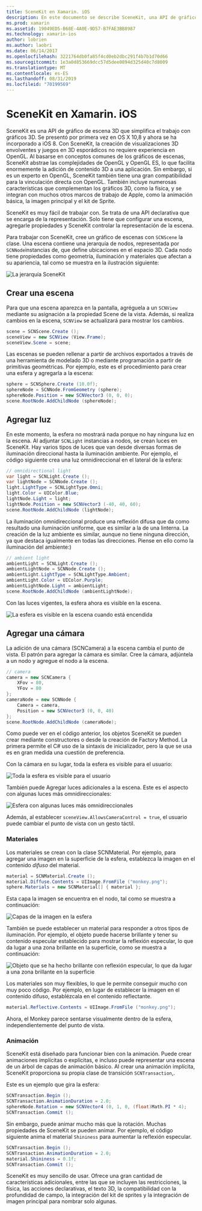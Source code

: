 ```yaml
---
title: SceneKit en Xamarin. iOS
description: En este documento se describe SceneKit, una API de gráficos de escena 3D que simplifica el trabajo con gráficos 3D al abstraer las complejidades de OpenGL.
ms.prod: xamarin
ms.assetid: 19049ED5-B68E-4A0E-9D57-B7FAE3BB8987
ms.technology: xamarin-ios
author: lobrien
ms.author: laobri
ms.date: 06/14/2017
ms.openlocfilehash: 3221764db0fa85f4cd0eb2dbc291f4b7b1d70d66
ms.sourcegitcommit: 1e3a0d853669dcc57d5dee0894d325d40c7d8009
ms.translationtype: MT
ms.contentlocale: es-ES
ms.lasthandoff: 08/31/2019
ms.locfileid: "70199569"
---
```

# <a name="scenekit-in-xamarinios"></a>SceneKit en Xamarin. iOS

SceneKit es una API de gráfico de escena 3D que simplifica el trabajo con gráficos 3D. Se presentó por primera vez en OS X 10,8 y ahora se ha incorporado a iOS 8. Con SceneKit, la creación de visualizaciones 3D envolventes y juegos en 3D esporádicos no requiere experiencia en OpenGL. Al basarse en conceptos comunes de los gráficos de escenas, SceneKit abstrae las complejidades de OpenGL y OpenGL ES, lo que facilita enormemente la adición de contenido 3D a una aplicación. Sin embargo, si es un experto en OpenGL, SceneKit también tiene una gran compatibilidad para la vinculación directa con OpenGL. También incluye numerosas características que complementan los gráficos 3D, como la física, y se integran con muchos otros marcos de trabajo de Apple, como la animación básica, la imagen principal y el kit de Sprite.

SceneKit es muy fácil de trabajar con. Se trata de una API declarativa que se encarga de la representación. Solo tiene que configurar una escena, agregarle propiedades y SceneKit controlar la representación de la escena.

Para trabajar con SceneKit, cree un gráfico de escenas con `SCNScene` la clase. Una escena contiene una jerarquía de nodos, representada por `SCNNode`instancias de, que define ubicaciones en el espacio 3D. Cada nodo tiene propiedades como geometría, iluminación y materiales que afectan a su apariencia, tal como se muestra en la ilustración siguiente:

![](scenekit-images/image7.png "La jerarquía SceneKit")

## <a name="create-a-scene"></a>Crear una escena

Para que una escena aparezca en la pantalla, agréguela a un `SCNView` mediante su asignación a la propiedad Scene de la vista. Además, si realiza cambios en la escena, `SCNView` se actualizará para mostrar los cambios.

```csharp
scene = SCNScene.Create ();
sceneView = new SCNView (View.Frame);
sceneView.Scene = scene;
```

Las escenas se pueden rellenar a partir de archivos exportados a través de una herramienta de modelado 3D o mediante programación a partir de primitivas geométricas. Por ejemplo, este es el procedimiento para crear una esfera y agregarla a la escena:

```csharp
sphere = SCNSphere.Create (10.0f);
sphereNode = SCNNode.FromGeometry (sphere);
sphereNode.Position = new SCNVector3 (0, 0, 0);
scene.RootNode.AddChildNode (sphereNode);
```

## <a name="adding-light"></a>Agregar luz

En este momento, la esfera no mostrará nada porque no hay ninguna luz en la escena. Al adjuntar `SCNLight` instancias a nodos, se crean luces en SceneKit. Hay varios tipos de luces que van desde diversas formas de iluminación direccional hasta la iluminación ambiente. Por ejemplo, el código siguiente crea una luz omnidireccional en el lateral de la esfera:

```csharp
// omnidirectional light
var light = SCNLight.Create ();
var lightNode = SCNNode.Create ();
light.LightType = SCNLightType.Omni;
light.Color = UIColor.Blue;
lightNode.Light = light;
lightNode.Position = new SCNVector3 (-40, 40, 60);
scene.RootNode.AddChildNode (lightNode);
```

La iluminación omnidireccional produce una reflexión difusa que da como resultado una iluminación uniforme, que es similar a la de una linterna. La creación de la luz ambiente es similar, aunque no tiene ninguna dirección, ya que destaca igualmente en todas las direcciones. Piense en ello como la iluminación del ambiente:)

```csharp
// ambient light
ambientLight = SCNLight.Create ();
ambientLightNode = SCNNode.Create ();
ambientLight.LightType = SCNLightType.Ambient;
ambientLight.Color = UIColor.Purple;
ambientLightNode.Light = ambientLight;
scene.RootNode.AddChildNode (ambientLightNode);
```

Con las luces vigentes, la esfera ahora es visible en la escena.

![](scenekit-images/image8.png "La esfera es visible en la escena cuando está encendida")

## <a name="adding-a-camera"></a>Agregar una cámara

La adición de una cámara (SCNCamera) a la escena cambia el punto de vista. El patrón para agregar la cámara es similar. Cree la cámara, adjúntela a un nodo y agregue el nodo a la escena.

```csharp
// camera
camera = new SCNCamera {
    XFov = 80,
    YFov = 80
};
cameraNode = new SCNNode {
    Camera = camera,
    Position = new SCNVector3 (0, 0, 40)
};
scene.RootNode.AddChildNode (cameraNode);
```

Como puede ver en el código anterior, los objetos SceneKit se pueden crear mediante constructores o desde la creación de Factory Method. La primera permite el C# uso de la sintaxis de inicializador, pero la que se usa es en gran medida una cuestión de preferencia.

Con la cámara en su lugar, toda la esfera es visible para el usuario:

![](scenekit-images/image9.png "Toda la esfera es visible para el usuario")

También puede Agregar luces adicionales a la escena. Este es el aspecto con algunas luces más omnidireccionales:

![](scenekit-images/image10.png "Esfera con algunas luces más omnidireccionales")

Además, al establecer `sceneView.AllowsCameraControl = true`, el usuario puede cambiar el punto de vista con un gesto táctil.

### <a name="materials"></a>Materiales

Los materiales se crean con la clase SCNMaterial. Por ejemplo, para agregar una imagen en la superficie de la esfera, establezca la imagen en el contenido *difuso* del material.

```csharp
material = SCNMaterial.Create ();
material.Diffuse.Contents = UIImage.FromFile ("monkey.png");
sphere.Materials = new SCNMaterial[] { material };
```

Esta capa la imagen se encuentra en el nodo, tal como se muestra a continuación:

![](scenekit-images/image11.png "Capas de la imagen en la esfera")

También se puede establecer un material para responder a otros tipos de iluminación. Por ejemplo, el objeto puede hacerse brillante y tener su contenido especular establecido para mostrar la reflexión especular, lo que da lugar a una zona brillante en la superficie, como se muestra a continuación:

![](scenekit-images/image12.png "Objeto que se ha hecho brillante con reflexión especular, lo que da lugar a una zona brillante en la superficie")

Los materiales son muy flexibles, lo que le permite conseguir mucho con muy poco código. Por ejemplo, en lugar de establecer la imagen en el contenido difuso, establézcala en el contenido reflectante.

```csharp
material.Reflective.Contents = UIImage.FromFile ("monkey.png");
```

Ahora, el Monkey parece sentarse visualmente dentro de la esfera, independientemente del punto de vista.

### <a name="animation"></a>Animación

SceneKit está diseñado para funcionar bien con la animación. Puede crear animaciones implícitas o explícitas, e incluso puede representar una escena de un árbol de capas de animación básico. Al crear una animación implícita, SceneKit proporciona su propia clase de transición `SCNTransaction`,.

Este es un ejemplo que gira la esfera:

```csharp
SCNTransaction.Begin ();
SCNTransaction.AnimationDuration = 2.0;
sphereNode.Rotation = new SCNVector4 (0, 1, 0, (float)Math.PI * 4);
SCNTransaction.Commit ();
```

Sin embargo, puede animar mucho más que la rotación. Muchas propiedades de SceneKit se pueden animar. Por ejemplo, el código siguiente anima el material `Shininess` para aumentar la reflexión especular.

```csharp
SCNTransaction.Begin ();
SCNTransaction.AnimationDuration = 2.0;
material.Shininess = 0.1f;
SCNTransaction.Commit ();
```

SceneKit es muy sencillo de usar. Ofrece una gran cantidad de características adicionales, entre las que se incluyen las restricciones, la física, las acciones declarativas, el texto 3D, la compatibilidad con la profundidad de campo, la integración del kit de sprites y la integración de imagen principal para nombrar solo algunas.

